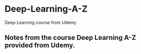 # Deep-Learning-A-Z
Deep Learning course from Udemy

## Notes from the course Deep Learning A-Z provided from Udemy.
